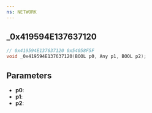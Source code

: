 ```yaml
---
ns: NETWORK
---
```

## _0x419594E137637120

```c
// 0x419594E137637120 0x54058F5F
void _0x419594E137637120(BOOL p0, Any p1, BOOL p2);
```


## Parameters
* **p0**: 
* **p1**: 
* **p2**: 

